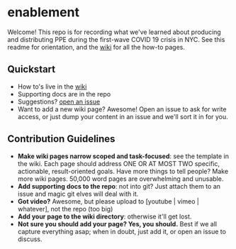 # enablement

Welcome! This repo is for recording what we've learned about producing and distributing PPE during the first-wave COVID 19 crisis in NYC. See this readme for orientation, and the [wiki](https://github.com/NYCPPE/enablement/wiki) for all the how-to pages.

## Quickstart

 - How to's live in the [wiki](https://github.com/NYCPPE/enablement/wiki)
 - Supporting docs are in the repo
 - Suggestions? [open an issue](https://github.com/NYCPPE/enablement/issues)
 - Want to add a new wiki page? Awesome! Open an issue to ask for write access, or just dump your content in an issue and we'll sort it in for you.
 
## Contribution Guidelines

 - **Make wiki pages narrow scoped and task-focused**: see the template in the wiki. Each page should address ONE OR AT MOST TWO specific, actionable, result-oriented goals. Have more things to tell people? Make more wiki pages. 50,000 word pages are overwhelming and unusable.
 - **Add supporting docs to the repo**: not into git? Just attach them to an issue and magic git elves will deal with it.
 - **Got video?** Awesome, but please upload to [youtube | vimeo | whatever], not the repo (too big)
 - **Add your page to the wiki directory**: otherwise it'll get lost.
 - **Not sure you should add your page? Yes, you should.** Best if we all capture everything asap; when in doubt, just add it, or open an issue to discuss.
